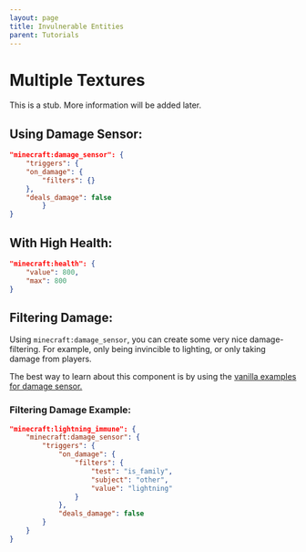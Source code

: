 ```yaml
---
layout: page
title: Invulnerable Entities 
parent: Tutorials
---
```


# Multiple Textures

This is a stub. More information will be added later.

## Using Damage Sensor:
```json
"minecraft:damage_sensor": {
    "triggers": {
    "on_damage": {
        "filters": {}
    },
    "deals_damage": false
        }
}
```

## With High Health:
```json
"minecraft:health": {
    "value": 800,
    "max": 800
}
```

## Filtering Damage:
Using `minecraft:damage_sensor`, you can create some very nice damage-filtering. For example, only being invincible to lighting, or only taking damage from  players. 

The best way to learn about this component is by using the [vanilla examples for damage sensor.](https://sirlich.github.io/technical-bedrock/docs/vanilla_usage/components_1.14.html#minecraftdamage_sensor)

### Filtering Damage Example:

```json
"minecraft:lightning_immune": {
    "minecraft:damage_sensor": {
        "triggers": {
            "on_damage": {
                "filters": {
                    "test": "is_family",
                    "subject": "other",
                    "value": "lightning"
                }
            },
            "deals_damage": false
        }
    }
}
```
